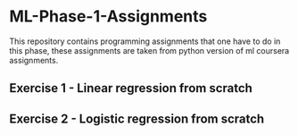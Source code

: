 # ML-Phase-1-Assignments
This repository contains programming assignments that one have to do in this phase, these assignments are taken from python version of ml coursera assignments. 

## Exercise 1 - Linear regression from scratch
## Exercise 2 - Logistic regression from scratch
